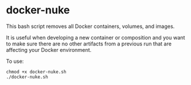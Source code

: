 # docker-nuke

This bash script removes all Docker containers, volumes, and images.

It is useful when developing a new container or composition and you want to make sure there are no other artifacts from a previous run that are affecting your Docker environment.

To use:

    chmod +x docker-nuke.sh
    ./docker-nuke.sh
